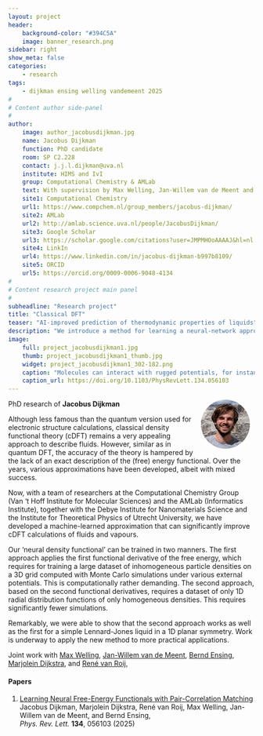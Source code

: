 ```yaml
---
layout: project
header: 
    background-color: "#394C5A"
    image: banner_research.png
sidebar: right
show_meta: false	
categories:
    - research
tags:
    - dijkman ensing welling vandemeent 2025
#
# Content author side-panel
#
author:
    image: author_jacobusdijkman.jpg
    name: Jacobus Dijkman
    function: PhD candidate
    room: SP C2.228
    contact: j.j.l.dijkman@uva.nl 
    institute: HIMS and IvI
    group: Computational Chemistry & AMLab
    text: With supervision by Max Welling, Jan-Willem van de Meent and Bernd Ensing at the Computational Chemistry Group and the Amsterdam Machine Learning Lab at the University of Amsterdam,  I’m infusing the robust analytical framework of statistical physics with machine learning to describes the intricate thermodynamic equilibrium properties and structural aspects of classical many-body systems. 
    site1: Computational Chemistry
    url1: https://www.compchem.nl/group_members/jacobus-dijkman/
    site2: AMLab
    url2: http://amlab.science.uva.nl/people/JacobusDijkman/
    site3: Google Scholar
    url3: https://scholar.google.com/citations?user=JMPMHOoAAAAJ&hl=nl
    site4: LinkIn
    url4: https://www.linkedin.com/in/jacobus-dijkman-b997b8109/
    site5: ORCID
    url5: https://orcid.org/0009-0006-9048-4134
#
# Content research project main panel
#
subheadline: "Research project"
title: "Classical DFT"
teaser: "AI-improved prediction of thermodynamic properties of liquids"
description: "We introduce a method for learning a neural-network approximation of the Helmholtz free-energy functional by exclusively training on a dataset of radial distribution functions, circumventing the need to sample costly heterogeneous density profiles in a wide variety of external potentials."
image:
    full: project_jacobusdijkman1.jpg
    thumb: project_jacobusdijkman1_thumb.jpg
    widget: project_jacobusdijkman1_302-182.png
    caption: "Molecules can interact with rugged potentials, for instance inside a porous material, leading to large density fluctuations. Nevertheless, the efficient cDFT predictions match very well the time-consuming atomistic Monte Carlo simulation result. Image: HIMS / PhysRevLett."
    caption_url: https://doi.org/10.1103/PhysRevLett.134.056103
---
```


<img src="../../members/JacobusDijkman.jpg" alt="Jacobus Dijkman" width="100"
     style="float: right; margin-right: 10px; border-radius:50%;" />

PhD research of **Jacobus Dijkman**

Although less famous than the quantum version used for electronic
structure calculations, classical density functional theory (cDFT)
remains a very appealing approach to describe fluids. However, similar
as in quantum DFT, the accuracy of the theory is hampered by the lack
of an exact description of the (free) energy functional. Over the
years, various approximations have been developed, albeit with mixed
success.

Now, with a team of researchers at the Computational Chemistry Group (Van
‘t Hoff Institute for Molecular Sciences) and the AMLab (Informatics
Institute), together with the Debye
Institute for Nanomaterials Science and the Institute for Theoretical
Physics of Utrecht University, we have developed a machine-learned approximation
that can significantly improve cDFT calculations of fluids and
vapours.

Our ‘neural density functional’ can be trained in two manners. The
first approach applies the first functional derivative of the free
energy, which requires for training a large dataset of inhomogeneous
particle densities on a 3D grid computed with Monte Carlo simulations
under various external potentials. This is computationally rather
demanding. The second approach, based on the second functional
derivatives, requires a dataset of only 1D radial distribution
functions of only homogeneous densities. This requires significantly
fewer simulations.

Remarkably, we were able to show that the second approach
works as well as the first for a simple Lennard-Jones liquid in a 1D
planar symmetry. Work is underway to apply the new method to more
practical applications. 

Joint work with [Max Welling][2], [Jan-Willem van de Meent][3],
[Bernd Ensing][4], [Marjolein Dijkstra][5], and [René van Roij][6],

#### Papers
1. [Learning Neural Free-Energy Functionals with Pair-Correlation Matching][1]   
Jacobus Dijkman, Marjolein Dijkstra, René van Roij, Max Welling,
Jan-Willem van de Meent, and Bernd Ensing,   
*Phys. Rev. Lett.* **134**, 056103 (2025)




[1]: https://doi.org/10.1103/PhysRevLett.134.056103
[2]: https://amlab.science.uva.nl/people/MaxWelling/
[3]: https://jwvdm.github.io/
[4]: https://www.compchem.nl/staff_members/dr-ir-b-bernd-ensing/
[5]: https://colloid.nl/people/marjolein-dijkstra/
[6]: https://colloid.nl/people/212/
